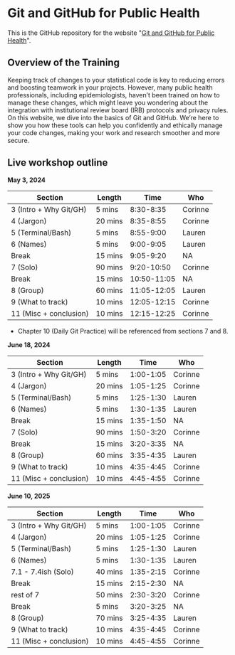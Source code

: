 # Git and GitHub for Public Health

This is the GitHub repository for the website "[Git and GitHub for Public Health](https://git-for-public-health.netlify.app/)". 

## Overview of the Training

Keeping track of changes to your statistical code is key to reducing errors and boosting teamwork in your projects. However, many public health professionals, including epidemiologists, haven’t been trained on how to manage these changes, which might leave you wondering about the integration with institutional review board (IRB) protocols and privacy rules. On this website, we dive into the basics of Git and GitHub. We’re here to show you how these tools can help you confidently and ethically manage your code changes, making your work and research smoother and more secure.


## Live workshop outline

**May 3, 2024**

| Section          | Length | Time        | Who |
|------------------|--------|-------------|-----|
| 3 (Intro + Why Git/GH)   | 5 mins | 8:30-8:35   | Corinne |  
| 4 (Jargon)       | 20 mins| 8:35-8:55   | Corinne |  
| 5 (Terminal/Bash)| 5 mins | 8:55-9:00   | Lauren |  
| 6 (Names)        | 5 mins | 9:00-9:05   | Lauren |  
| Break            | 15 mins| 9:05-9:20   | NA      |  
| 7 (Solo)         | 90 mins| 9:20-10:50  | Corinne | 
| Break            | 15 mins| 10:50-11:05 | NA      |  
| 8 (Group)        | 60 mins| 11:05-12:05 | Lauren  | 
| 9 (What to track)| 10 mins| 12:05-12:15 | Corinne |
| 11 (Misc + conclusion)        | 10 mins| 12:15-12:25 | Corinne |

* Chapter 10 (Daily Git Practice) will be referenced from sections 7 and 8.

**June 18, 2024**

| Section          | Length | Time        | Who |
|------------------|--------|-------------|-----|
| 3 (Intro + Why Git/GH)   | 5 mins | 1:00-1:05   | Corinne |  
| 4 (Jargon)       | 20 mins| 1:05-1:25   | Corinne |  
| 5 (Terminal/Bash)| 5 mins | 1:25-1:30   | Lauren |  
| 6 (Names)        | 5 mins | 1:30-1:35   | Lauren |  
| Break            | 15 mins| 1:35-1:50   | NA      |  
| 7 (Solo)         | 90 mins| 1:50-3:20  | Corinne | 
| Break            | 15 mins| 3:20-3:35 | NA      |  
| 8 (Group)        | 60 mins| 3:35-4:35 | Lauren  | 
| 9 (What to track)| 10 mins| 4:35-4:45 | Corinne |
| 11 (Misc + conclusion)        | 10 mins| 4:45-4:55 | Corinne |


**June 10, 2025**

| Section          | Length | Time        | Who |
|------------------|--------|-------------|-----|
| 3 (Intro + Why Git/GH)   | 5 mins | 1:00-1:05   | Corinne |  
| 4 (Jargon)       | 20 mins| 1:05-1:25   | Corinne |  
| 5 (Terminal/Bash)| 5 mins | 1:25-1:30   | Lauren |  
| 6 (Names)        | 5 mins | 1:30-1:35   | Lauren |  
| 7.1 - 7.4ish (Solo)| 40 mins| 1:35-2:15  | Corinne | 
| Break            | 15 mins | 2:15-2:30  | NA    |
| rest of 7        | 50 mins | 2:30-3:20 | Corinne |
| Break            | 5 mins  | 3:20-3:25 | NA      |
| 8 (Group)        | 70 mins| 3:25-4:35 | Lauren  | 
| 9 (What to track)| 10 mins| 4:35-4:45 | Corinne |
| 11 (Misc + conclusion)        | 10 mins| 4:45-4:55 | Corinne |
